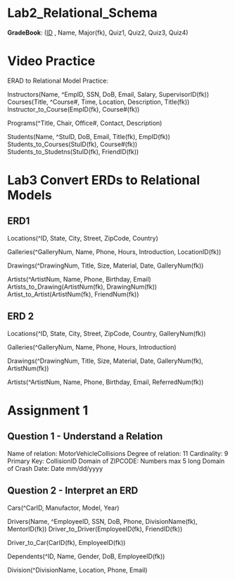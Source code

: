 
# Lab2_Relational_Schema
**GradeBook**: (<u>ID</u> , Name, Major(fk), Quiz1, Quiz2, Quiz3, Quiz4)

# Video Practice

ERAD to Relational Model Practice:

Instructors(Name, ^EmpID, SSN, DoB, Email, Salary, SupervisorID(fk))
Courses(Title, ^Course#, Time, Location, Description, Title(fk))
Instructor_to_Course(EmpID(fk), Course#(fk))

Programs(^Title, Chair, Office#, Contact, Description)

Students(Name, ^StuID, DoB, Email, Title(fk), EmpID(fk))
Students_to_Courses(StuID(fk), Course#(fk))
Students_to_Studetns(StuID(fk), FriendID(fk))

# Lab3 Convert ERDs to Relational Models

## ERD1

Locations(^ID, State, City, Street, ZipCode, Country)

Galleries(^GalleryNum, Name, Phone, Hours, Introduction, LocationID(fk))

Drawings(^DrawingNum, Title, Size, Material, Date, GalleryNum(fk))

Artists(^ArtistNum, Name, Phone, Birthday, Email)
Artists_to_Drawing(ArtistNum(fk), DrawingNum(fk))
Artist_to_Artist(ArtistNum(fk), FriendNum(fk))

## ERD 2

Locations(^ID, State, City, Street, ZipCode, Country, GalleryNum(fk))

Galleries(^GalleryNum, Name, Phone, Hours, Introduction)

Drawings(^DrawingNum, Title, Size, Material, Date, GalleryNum(fk), ArtistNum(fk))

Artists(^ArtistNum, Name, Phone, Birthday, Email, ReferredNum(fk))

# Assignment 1

## Question 1 - Understand a Relation

Name of relation: MotorVehicleCollisions
Degree of relation: 11
Cardinality: 9
Primary Key: CollisionID
Domain of ZIPCODE: Numbers max 5 long
Domain of Crash Date: Date mm/dd/yyyy

## Question 2 - Interpret an ERD

Cars(^CarID, Manufactor, Model, Year)

Drivers(Name, ^EmployeeID, SSN, DoB, Phone, DivisionName(fk), MentorID(fk))
Driver_to_Driver(EmployeeID(fk), FriendID(fk))

Driver_to_Car(CarID(fk), EmployeeID(fk))

Dependents(^ID, Name, Gender, DoB, EmployeeID(fk))

Division(^DivisionName, Location, Phone, Email)

